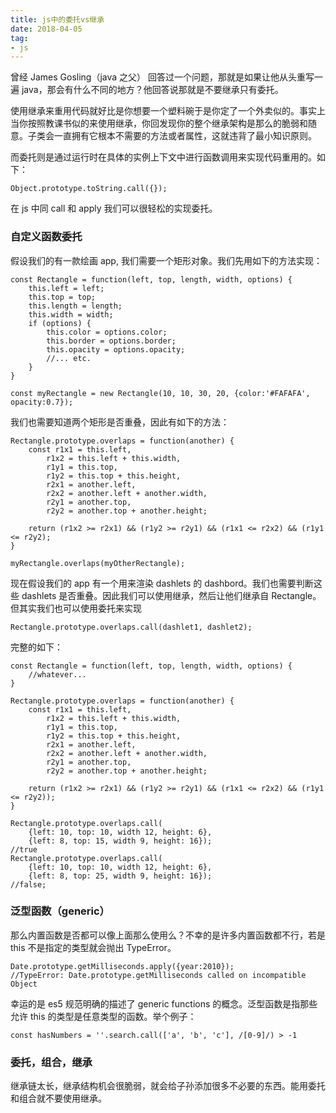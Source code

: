 ```yaml
---
title: js中的委托vs继承
date: 2018-04-05
tag:
- js
---
```


曾经 James Gosling（java 之父） 回答过一个问题，那就是如果让他从头重写一遍 java，那会有什么不同的地方？他回答说那就是不要继承只有委托。

<!-- more -->

使用继承来重用代码就好比是你想要一个塑料碗于是你定了一个外卖似的。事实上当你按照教课书似的来使用继承，你回发现你的整个继承架构是那么的脆弱和随意。子类会一直拥有它根本不需要的方法或者属性，这就违背了最小知识原则。

而委托则是通过运行时在具体的实例上下文中进行函数调用来实现代码重用的。如下：

```
Object.prototype.toString.call({});
```

在 js 中同 call 和 apply 我们可以很轻松的实现委托。

### 自定义函数委托

假设我们的有一款绘画 app, 我们需要一个矩形对象。我们先用如下的方法实现：

```
const Rectangle = function(left, top, length, width, options) {
    this.left = left;
    this.top = top;
    this.length = length;
    this.width = width;
    if (options) {
        this.color = options.color;
        this.border = options.border;
        this.opacity = options.opacity;
        //... etc.
    }
}

const myRectangle = new Rectangle(10, 10, 30, 20, {color:'#FAFAFA', opacity:0.7});
```

我们也需要知道两个矩形是否重叠，因此有如下的方法：

```
Rectangle.prototype.overlaps = function(another) {
    const r1x1 = this.left,
        r1x2 = this.left + this.width,
        r1y1 = this.top,
        r1y2 = this.top + this.height,
        r2x1 = another.left,
        r2x2 = another.left + another.width,
        r2y1 = another.top,
        r2y2 = another.top + another.height;

    return (r1x2 >= r2x1) && (r1y2 >= r2y1) && (r1x1 <= r2x2) && (r1y1 <= r2y2);
}

myRectangle.overlaps(myOtherRectangle);
```

现在假设我们的 app 有一个用来渲染 dashlets 的 dashbord。我们也需要判断这些 dashlets 是否重叠。因此我们可以使用继承，然后让他们继承自 Rectangle。但其实我们也可以使用委托来实现

```
Rectangle.prototype.overlaps.call(dashlet1, dashlet2);
```

完整的如下：

```
const Rectangle = function(left, top, length, width, options) {
    //whatever...
}

Rectangle.prototype.overlaps = function(another) {
    const r1x1 = this.left,
        r1x2 = this.left + this.width,
        r1y1 = this.top,
        r1y2 = this.top + this.height,
        r2x1 = another.left,
        r2x2 = another.left + another.width,
        r2y1 = another.top,
        r2y2 = another.top + another.height;

    return (r1x2 >= r2x1) && (r1y2 >= r2y1) && (r1x1 <= r2x2) && (r1y1 <= r2y2));
}

Rectangle.prototype.overlaps.call(
    {left: 10, top: 10, width 12, height: 6},
    {left: 8, top: 15, width 9, height: 16});
//true  
Rectangle.prototype.overlaps.call(
    {left: 10, top: 10, width 12, height: 6},
    {left: 8, top: 25, width 9, height: 16});
//false;
```

### 泛型函数（generic）

那么内置函数是否都可以像上面那么使用么？不幸的是许多内置函数都不行，若是 this 不是指定的类型就会抛出 TypeError。

```
Date.prototype.getMilliseconds.apply({year:2010});
//TypeError: Date.prototype.getMilliseconds called on incompatible Object
```

幸运的是 es5 规范明确的描述了 generic functions 的概念。泛型函数是指那些允许 this 的类型是任意类型的函数。举个例子：

```
const hasNumbers = ''.search.call(['a', 'b', 'c'], /[0-9]/) > -1
```

### 委托，组合，继承

继承链太长，继承结构机会很脆弱，就会给子孙添加很多不必要的东西。能用委托和组合就不要使用继承。
